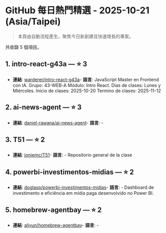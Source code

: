 # GitHub 每日熱門精選 - 2025-10-21 (Asia/Taipei)

> 本頁由自動流程產生，聚焦今日新創建且快速增長的專案。

共收錄 5 個項目。

## 1. intro-react-g43a — ⭐ 3

- **連結**: [warderer/intro-react-g43a](https://github.com/warderer/intro-react-g43a)- **語言**: JavaScript
Master en Frontend con IA. Grupo: 43-WEB-A Módulo: Intro React. Días de clases: Lunes y Miércoles. Inicio de clases: 2025-10-20 Termino de clases: 2025-11-12

## 2. ai-news-agent — ⭐ 3

- **連結**: [daniel-rawana/ai-news-agent](https://github.com/daniel-rawana/ai-news-agent)- **語言**: -


## 3. T51 — ⭐ 2

- **連結**: [joniemc/T51](https://github.com/joniemc/T51)- **語言**: -
Repositorio general de la clase

## 4. powerbi-investimentos-midias — ⭐ 2

- **連結**: [doglasp/powerbi-investimentos-midias](https://github.com/doglasp/powerbi-investimentos-midias)- **語言**: -
Dashboard de investimento e eficiência em mídia paga desenvolvido no Power BI.

## 5. homebrew-agentbay — ⭐ 2

- **連結**: [aliyun/homebrew-agentbay](https://github.com/aliyun/homebrew-agentbay)- **語言**: -



